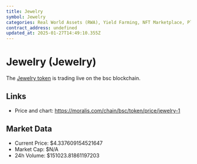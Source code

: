 ```yaml
---
title: Jewelry
symbol: Jewelry
categories: Real World Assets (RWA), Yield Farming, NFT Marketplace, Play To Earn, Gaming (GameFi), NFT, Asset-backed Tokens
contract_address: undefined
updated_at: 2025-01-27T14:49:10.355Z
---
```


# Jewelry (Jewelry)
The [Jewelry token](https://moralis.com/chain/bsc/token/price/jewelry-1) is trading live on the bsc blockchain.

## Links
- Price and chart: https://moralis.com/chain/bsc/token/price/jewelry-1

## Market Data
- Current Price: $4.337609154521647
- Market Cap: $N/A
- 24h Volume: $151023.81861197203
